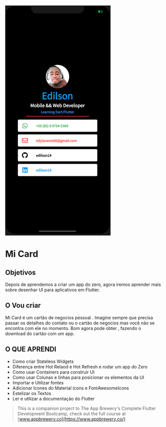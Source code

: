![App Print Screen](https://github.com/edilson14/mi_card_flutter/blob/master/images/app.png)

# Mi Card

## Objetivos

Depois de  aprendemos a criar um app do zero, agora iremos aprender mais sobre desenhar UI para aplicativos em Flutter.

## O Vou criar

Mi Card é um cartão de negocios pessoal . Imagine sempre que precisa passar os detalhes do contato ou o cartão de negocios mas você não se encontra com ele no momento. Bom agora pode obter , fazendo o download do cartão com um app.

## O QUE APRENDI

* Como criar Stateless Widgets
* Diferença entre Hot Relaod e Hot Refresh e rodar um app do Zero
* Como usar Containers para construir UI
* Como usar Colunas e linhas para posicionar os elementos da UI
* Importar e Utilizar fontes
* Adicionar Icones do Material icons e FontAwesomeIcons 
* Estelizar os Textos
* Ler e utilizar a documentação do Flutter


>This is a companion project to The App Brewery's Complete Flutter Development Bootcamp, check out the full course at [www.appbrewery.co](https://www.appbrewery.co/)
